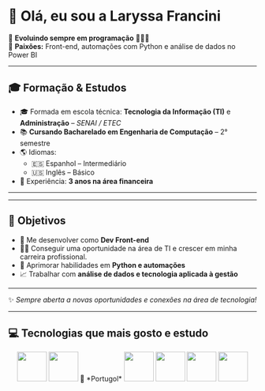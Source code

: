 # 👋 Olá, eu sou a Laryssa Francini  

🌱 **Evoluindo sempre em programação** 🙏👩‍💻  
💖 **Paixões:** Front-end, automações com Python e análise de dados no Power BI  

---

## 🎓 Formação & Estudos
- 🎓 Formada em escola técnica: **Tecnologia da Informação (TI)** e **Administração** – *SENAI / ETEC*  
- 📚 **Cursando Bacharelado em Engenharia de Computação** – 2° semestre  
- 🌎 Idiomas:  
  - 🇪🇸 Espanhol – Intermediário  
  - 🇺🇸 Inglês – Básico  
- 💼 Experiência: **3 anos na área financeira**

---

---

## 🚀 Objetivos
- 🌟 Me desenvolver como **Dev Front-end**
- 👩‍💻 Conseguir uma oportunidade na área de TI e crescer em minha carreira profissional.
- 🔗 Aprimorar habilidades em **Python e automações**  
- 📈 Trabalhar com **análise de dados e tecnologia aplicada à gestão**  

---

✨ *Sempre aberta a novas oportunidades e conexões na área de tecnologia!*  

---

## 💻 Tecnologias que mais gosto e estudo

<div align="center">

<img src="https://cdn.jsdelivr.net/gh/devicons/devicon/icons/python/python-original.svg" width="60" height="60"/>
<img src="https://cdn.jsdelivr.net/gh/devicons/devicon/icons/c/c-original.svg" width="60" height="60"/>
📘 *Portugol*  
<img src="https://cdn.jsdelivr.net/gh/devicons/devicon/icons/html5/html5-original.svg" width="60" height="60"/>
<img src="https://cdn.jsdelivr.net/gh/devicons/devicon/icons/css3/css3-original.svg" width="60" height="60"/>
<img src="https://cdn.jsdelivr.net/gh/devicons/devicon/icons/javascript/javascript-original.svg" width="60" height="60"/>
<img src="https://cdn.jsdelivr.net/gh/devicons/devicon/icons/java/java-original.svg" width="60" height="60"/>

</div>



